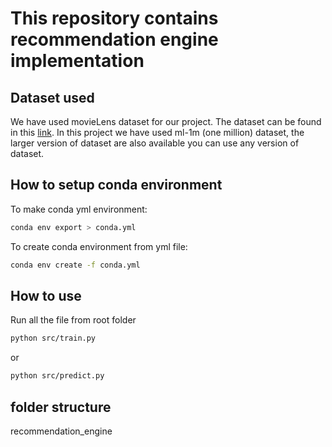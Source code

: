 # This repository contains recommendation engine implementation

## Dataset used

We have used movieLens dataset for our project. The dataset can be found in this [link](https://grouplens.org/datasets/movielens/). In this project we have used ml-1m (one million) dataset, the larger version of dataset are also available you can use any version of dataset.

## How to setup conda environment

To make conda yml environment:

```sh
conda env export > conda.yml
```

To create conda environment from yml file:

```sh
conda env create -f conda.yml
```

## How to use

Run all the file from root folder

```sh
python src/train.py
```

or

```sh
python src/predict.py
```

## folder structure

recommendation_engine
